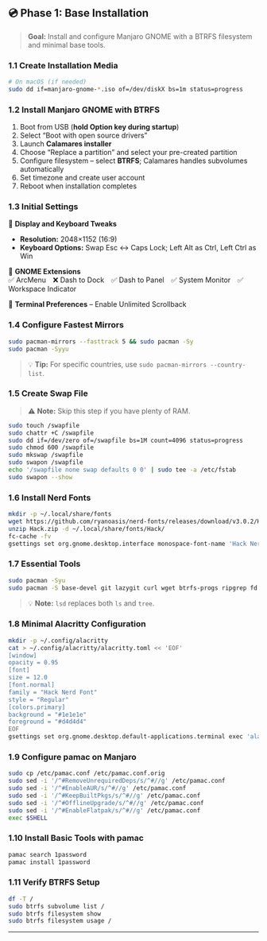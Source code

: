 ## 💿 Phase 1: Base Installation
> **Goal:** Install and configure Manjaro GNOME with a BTRFS filesystem and minimal base tools.

### 1.1 Create Installation Media
```bash
# On macOS (if needed)
sudo dd if=manjaro-gnome-*.iso of=/dev/diskX bs=1m status=progress
```

### 1.2 Install Manjaro GNOME with BTRFS
1. Boot from USB (**hold Option key during startup**)  
2. Select “Boot with open source drivers”  
3. Launch **Calamares installer**  
4. Choose “Replace a partition” and select your pre-created partition  
5. Configure filesystem – select **BTRFS**; Calamares handles subvolumes automatically  
6. Set timezone and create user account  
7. Reboot when installation completes  

### 1.3 Initial Settings
🧩 **Display and Keyboard Tweaks**  
- **Resolution:** 2048×1152 (16:9)  
- **Keyboard Options:** Swap Esc ↔ Caps Lock; Left Alt as Ctrl, Left Ctrl as Win  

🧩 **GNOME Extensions**  
✅ ArcMenu ❌ Dash to Dock ✅ Dash to Panel ✅ System Monitor ✅ Workspace Indicator  

🧩 **Terminal Preferences** – Enable Unlimited Scrollback  

### 1.4 Configure Fastest Mirrors
```bash
sudo pacman-mirrors --fasttrack 5 && sudo pacman -Sy
sudo pacman -Syyu
```
> 💡 **Tip:** For specific countries, use `sudo pacman-mirrors --country-list`.

### 1.5 Create Swap File
> ⚠️ **Note:** Skip this step if you have plenty of RAM.
```bash
sudo touch /swapfile
sudo chattr +C /swapfile
sudo dd if=/dev/zero of=/swapfile bs=1M count=4096 status=progress
sudo chmod 600 /swapfile
sudo mkswap /swapfile
sudo swapon /swapfile
echo '/swapfile none swap defaults 0 0' | sudo tee -a /etc/fstab
sudo swapon --show
```

### 1.6 Install Nerd Fonts
```bash
mkdir -p ~/.local/share/fonts
wget https://github.com/ryanoasis/nerd-fonts/releases/download/v3.0.2/Hack.zip
unzip Hack.zip -d ~/.local/share/fonts/Hack/
fc-cache -fv
gsettings set org.gnome.desktop.interface monospace-font-name 'Hack Nerd Font 12'
```

### 1.7 Essential Tools
```bash
sudo pacman -Syu
sudo pacman -S base-devel git lazygit curl wget btrfs-progs ripgrep fd make unzip gcc xclip neovim helix obsidian bat lsd httpie alacritty
```
> 💡 **Note:** `lsd` replaces both `ls` and `tree`.

### 1.8 Minimal Alacritty Configuration
```bash
mkdir -p ~/.config/alacritty
cat > ~/.config/alacritty/alacritty.toml << 'EOF'
[window]
opacity = 0.95
[font]
size = 12.0
[font.normal]
family = "Hack Nerd Font"
style = "Regular"
[colors.primary]
background = "#1e1e1e"
foreground = "#d4d4d4"
EOF
gsettings set org.gnome.desktop.default-applications.terminal exec 'alacritty'
```

### 1.9 Configure pamac on Manjaro
```bash
sudo cp /etc/pamac.conf /etc/pamac.conf.orig
sudo sed -i '/^#RemoveUnrequiredDeps/s/^#//g' /etc/pamac.conf
sudo sed -i '/^#EnableAUR/s/^#//g' /etc/pamac.conf
sudo sed -i '/^#KeepBuiltPkgs/s/^#//g' /etc/pamac.conf
sudo sed -i '/^#OfflineUpgrade/s/^#//g' /etc/pamac.conf
sudo sed -i '/^#EnableFlatpak/s/^#//g' /etc/pamac.conf
exec $SHELL
```

### 1.10 Install Basic Tools with pamac
```bash
pamac search 1password
pamac install 1password
```

### 1.11 Verify BTRFS Setup
```bash
df -T /
sudo btrfs subvolume list /
sudo btrfs filesystem show
sudo btrfs filesystem usage /
```

---

